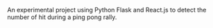 An experimental project using Python Flask and React.js to detect the number of hit during a ping pong rally.

